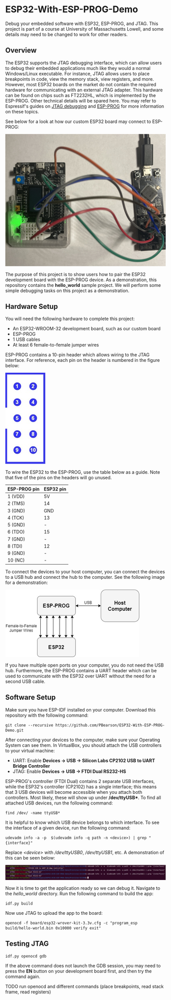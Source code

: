# ESP32-With-ESP-PROG-Demo
Debug your embedded software with ESP32, ESP-PROG, and JTAG. This project is part of a course at University of Massachusetts Lowell, and some details may need to be changed to work for other readers.

## Overview

The ESP32 supports the JTAG debugging interface, which can allow users to debug their embedded applications much like they would a normal Windows/Linux executable. For instance, JTAG allows users to place breakpoints in code, view the memory stack, view registers, and more. However, most ESP32 boards on the market do not contain the required hardware for communicating with an external JTAG adapter. This hardware can be found on chips such as FT2232HL, which is implemented by the ESP-PROG. Other technical details will be spared here. You may refer to Espressif's guides on [JTAG debugging](https://docs.espressif.com/projects/esp-idf/en/latest/esp32/api-guides/jtag-debugging/index.html) and [ESP-PROG](https://docs.espressif.com/projects/espressif-esp-iot-solution/en/latest/hw-reference/ESP-Prog_guide.html) for more information on these topics.

See below for a look at how our custom ESP32 board may connect to ESP-PROG:

![Setup Demo](images/setup-demo.jpg)

The purpose of this project is to show users how to pair the ESP32 development board with the ESP-PROG device. As a demonstration, this repository contains the **hello_world** sample project. We will perform some simple debugging tasks on this project as a demonstration.

## Hardware Setup

You will need the following hardware to complete this project:

* An ESP32-WROOM-32 development board, such as our custom board
* ESP-PROG
* 1 USB cables
* At least 6 female-to-female jumper wires

ESP-PROG contains a 10-pin header which allows wiring to the JTAG interface. For reference, each pin on the header is numbered in the figure below: 

![Pinout](images/nsf_edu_diagram.jpg)

To wire the ESP32 to the ESP-PROG, use the table below as a guide. Note that five of the pins on the headers will go unused.

| **ESP-PROG pin** | **ESP32 pin** |
| - | - |
| 1 (VDD) | 5V |
| 2 (TMS) | 14 |
| 3 (GND) | GND |
| 4 (TCK) | 13 |
| 5 (GND) | - |
| 6 (TDO) | 15 |
| 7 (GND) | - |
| 8 (TDI) | 12 |
| 9 (GND) | - |
| 10 (NC) | - |

To connect the devices to your host computer, you can connect the devices to a USB hub and connect the hub to the computer. See the following image for a demonstration:

![Arch](images/nsf_edu.jpg) 

If you have multiple open ports on your computer, you do not need the USB hub. Furthermore, the ESP-PROG contains a UART header which can be used to communicate with the ESP32 over UART without the need for a second USB cable.

## Software Setup

Make sure you have ESP-IDF installed on your computer. Download this repository with the following command:

```
git clone --recursive https://github.com/PBearson/ESP32-With-ESP-PROG-Demo.git
```

After connecting your devices to the computer, make sure your Operating System can see them. In VirtualBox, you should attach the USB controllers to your virtual machine:

* UART: Enable **Devices -> USB -> Silicon Labs CP2102 USB to UART Bridge Controller**
* JTAG: Enable **Devices -> USB -> FTDI Dual RS232-HS**

ESP-PROG's controller (FTDI Dual) contains 2 separate USB interfaces, while the ESP32's controller (CP2102) has a single interface; this means that 3 USB devices will become accessible when you attach both controllers. Most likely, these will show up under **/dev/ttyUSB\***. To find all attached USB devices, run the following command:

```
find /dev/ -name ttyUSB*
```

It is helpful to know which USB device belongs to which interface. To see the interface of a given device, run the following command:

```
udevadm info -a -p  $(udevadm info -q path -n <device>) | grep "{interface}"
```

Replace _\<device\>_ with _/dev/ttyUSB0_, _/dev/ttyUSB1_, etc. A demonstration of this can be seen below:

![USB Information](images/usb_info.JPG)

Now it is time to get the application ready so we can debug it. Navigate to the _hello_world_ directory. Run the following command to build the app:

```
idf.py build
```

Now use JTAG to upload the app to the board:

```
openocd -f board/esp32-wrover-kit-3.3v.cfg -c "program_esp build/hello-world.bin 0x10000 verify exit"
```

## Testing JTAG


```
idf.py openocd gdb
```

If the above command does not launch the GDB session, you may need to press the **EN** button on your development board first, and then try the command again.

TODO run openocd and different commands (place breakpoints, read stack frame, read registers)
